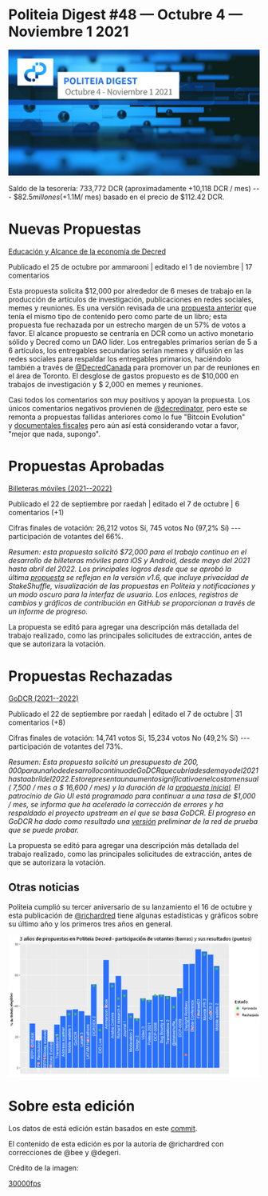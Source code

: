 # Politeia Digest #48 — Octubre 4 — Noviembre 1 2021

![portada](./assets/oct_politeia.png)

Saldo de la tesorería: 733,772 DCR (aproximadamente +10,118 DCR / mes) --- $$82.5 millones (+ $1.1M/ mes) basado en el precio de $112.42 DCR.

Nuevas Propuestas
=================

[Educación y Alcance de la economía de Decred](https://proposals.decred.org/record/c1f5b5c)

Publicado el 25 de octubre por ammarooni | editado el 1 de noviembre | 17 comentarios

Esta propuesta solicita $12,000 por alrededor de 6 meses de trabajo en la producción de artículos de investigación, publicaciones en redes sociales, memes y reuniones. Es una versión revisada de una [propuesta anterior](https://proposals-archive.decred.org/proposals/9e1d644) que tenía el mismo tipo de contenido pero como parte de un libro; esta propuesta fue rechazada por un estrecho margen de un 57% de votos a favor. El alcance propuesto se centraría en DCR como un activo monetario sólido y Decred como un DAO líder. Los entregables primarios serían de 5 a 6 artículos, los entregables secundarios serían memes y difusión en las redes sociales para respaldar los entregables primarios, haciéndolo también a través de [@DecredCanada](http://twitter.com/DecredCanada) para promover un par de reuniones en el área de Toronto. El desglose de gastos propuesto es de $10,000 en trabajos de investigación y $ 2,000 en memes y reuniones.

Casi todos los comentarios son muy positivos y apoyan la propuesta. Los únicos comentarios negativos provienen de [@decredinator](http://twitter.com/decredinator), pero este se remonta a propuestas fallidas anteriores como lo fue "Bitcoin Evolution" y [documentales fiscales](https://proposals.decred.org/record/ae609f1) pero aún así está considerando votar a favor, "mejor que nada, supongo".

Propuestas Aprobadas
====================

[Billeteras móviles (2021--2022)](https://proposals.decred.org/record/6db3c4e)

Publicado el 22 de septiembre por raedah | editado el 7 de octubre | 6 comentarios (+1)

Cifras finales de votación: 26,212 votos Sí, 745 votos No (97,2% Sí) --- participación de votantes del 66%.

*Resumen: esta propuesta solicitó $72,000 para el trabajo continuo en el desarrollo de billeteras móviles para iOS y Android, desde mayo del 2021 hasta abril del 2022. Los principales logros desde que se aprobó la última *[*propuesta*](https://proposals-archive.decred.org/proposals/bc499c9)* se reflejan en la versión v1.6, que incluye privacidad de StakeShuffle, visualización de las propuestas en Politeia y notificaciones y un modo oscuro para la interfaz de usuario. Los enlaces, registros de cambios y gráficos de contribución en GitHub se proporcionan a través de un informe de progreso.*

La propuesta se editó para agregar una descripción más detallada del trabajo realizado, como las principales solicitudes de extracción, antes de que se autorizara la votación.

Propuestas Rechazadas
=====================

[GoDCR (2021--2022)](https://proposals.decred.org/record/f7d9fc8)

Publicado el 22 de septiembre por raedah | editado el 7 de octubre | 31 comentarios (+8)

Cifras finales de votación: 14,741 votos Sí, 15,234 votos No (49,2% Sí) --- participación de votantes del 73%.

*Resumen: Esta propuesta solicitó un presupuesto de $200,000 para un año de desarrollo continuo de GoDCR que cubría desde mayo del 2021 hasta abril del 2022. Esto representa un aumento significativo en el costo mensual ($ 7,500 / mes a $ 16,600 / mes) y la duración de la *[*propuesta inicial*](https://proposals-archive.decred.org/proposals/e5c8051)*. El patrocinio de Gio UI está programado para continuar a una tasa de $1,000 / mes, se informa que ha acelerado la corrección de errores y ha respaldado el proyecto upstream en el que se basa GoDCR. El progreso en GoDCR ha dado como resultado una *[*versión*](https://github.com/planetdecred/godcr/releases)* preliminar de la red de prueba que se puede probar.*

La propuesta se editó para agregar una descripción más detallada del trabajo realizado, como las principales solicitudes de extracción, antes de que se autorizara la votación.

Otras noticias
--------------

Politeia cumplió su tercer aniversario de su lanzamiento el 16 de octubre y esta publicación de [@richardred](http://twitter.com/richardred) tiene algunas estadísticas y gráficos sobre su último año y los primeros tres años en general.

![gráfica](./assets/graf_politeia.png)

Sobre esta edición
==================

Los datos de está edición están basados en este [commit](https://blockcommons.red/politeia-digest/issue047/%7Blink%7D).

El contenido de esta edición es por la autoría de @richardred con correcciones de @bee y @degeri.

Crédito de la imagen: 

[30000fps](https://medium.com/u/4ddb49ebcb04?source=post_page-----e361f1c55e70-----------------------------------)
